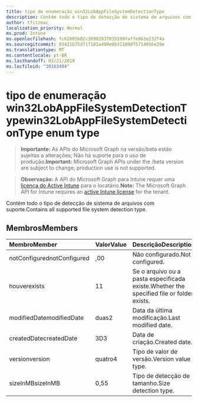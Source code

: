 ```yaml
---
title: tipo de enumeração win32LobAppFileSystemDetectionType
description: Contém todo o tipo de detecção de sistema de arquivos com suporte.
author: tfitzmac
localization_priority: Normal
ms.prod: Intune
ms.openlocfilehash: fc62005b02c30902937035199faffe663e232f4a
ms.sourcegitcommit: 03421b75d717101a499e0b311890f5714056e29e
ms.translationtype: MT
ms.contentlocale: pt-BR
ms.lasthandoff: 02/21/2019
ms.locfileid: "30163494"
---
```

# <a name="win32lobappfilesystemdetectiontype-enum-type"></a><span data-ttu-id="fa4c2-103">tipo de enumeração win32LobAppFileSystemDetectionType</span><span class="sxs-lookup"><span data-stu-id="fa4c2-103">win32LobAppFileSystemDetectionType enum type</span></span>

> <span data-ttu-id="fa4c2-104">**Importante:** As APIs do Microsoft Graph na versão/beta estão sujeitas a alterações; Não há suporte para o uso de produção.</span><span class="sxs-lookup"><span data-stu-id="fa4c2-104">**Important:** Microsoft Graph APIs under the /beta version are subject to change; production use is not supported.</span></span>

> <span data-ttu-id="fa4c2-105">**Observação:** A API do Microsoft Graph para Intune requer uma [licença do Active Intune](https://go.microsoft.com/fwlink/?linkid=839381) para o locatário.</span><span class="sxs-lookup"><span data-stu-id="fa4c2-105">**Note:** The Microsoft Graph API for Intune requires an [active Intune license](https://go.microsoft.com/fwlink/?linkid=839381) for the tenant.</span></span>

<span data-ttu-id="fa4c2-106">Contém todo o tipo de detecção de sistema de arquivos com suporte.</span><span class="sxs-lookup"><span data-stu-id="fa4c2-106">Contains all supported file system detection type.</span></span>

## <a name="members"></a><span data-ttu-id="fa4c2-107">Membros</span><span class="sxs-lookup"><span data-stu-id="fa4c2-107">Members</span></span>
|<span data-ttu-id="fa4c2-108">Membro</span><span class="sxs-lookup"><span data-stu-id="fa4c2-108">Member</span></span>|<span data-ttu-id="fa4c2-109">Valor</span><span class="sxs-lookup"><span data-stu-id="fa4c2-109">Value</span></span>|<span data-ttu-id="fa4c2-110">Descrição</span><span class="sxs-lookup"><span data-stu-id="fa4c2-110">Description</span></span>|
|:---|:---|:---|
|<span data-ttu-id="fa4c2-111">notConfigured</span><span class="sxs-lookup"><span data-stu-id="fa4c2-111">notConfigured</span></span>|<span data-ttu-id="fa4c2-112">,0</span><span class="sxs-lookup"><span data-stu-id="fa4c2-112">0</span></span>|<span data-ttu-id="fa4c2-113">Não configurado.</span><span class="sxs-lookup"><span data-stu-id="fa4c2-113">Not configured.</span></span>|
|<span data-ttu-id="fa4c2-114">houver</span><span class="sxs-lookup"><span data-stu-id="fa4c2-114">exists</span></span>|<span data-ttu-id="fa4c2-115">1</span><span class="sxs-lookup"><span data-stu-id="fa4c2-115">1</span></span>|<span data-ttu-id="fa4c2-116">Se o arquivo ou a pasta especificada existe.</span><span class="sxs-lookup"><span data-stu-id="fa4c2-116">Whether the specified file or folder exists.</span></span>|
|<span data-ttu-id="fa4c2-117">modifiedDate</span><span class="sxs-lookup"><span data-stu-id="fa4c2-117">modifiedDate</span></span>|<span data-ttu-id="fa4c2-118">duas</span><span class="sxs-lookup"><span data-stu-id="fa4c2-118">2</span></span>|<span data-ttu-id="fa4c2-119">Data da última modificação.</span><span class="sxs-lookup"><span data-stu-id="fa4c2-119">Last modified date.</span></span>|
|<span data-ttu-id="fa4c2-120">createdDate</span><span class="sxs-lookup"><span data-stu-id="fa4c2-120">createdDate</span></span>|<span data-ttu-id="fa4c2-121">3D</span><span class="sxs-lookup"><span data-stu-id="fa4c2-121">3</span></span>|<span data-ttu-id="fa4c2-122">Data de criação.</span><span class="sxs-lookup"><span data-stu-id="fa4c2-122">Created date.</span></span>|
|<span data-ttu-id="fa4c2-123">version</span><span class="sxs-lookup"><span data-stu-id="fa4c2-123">version</span></span>|<span data-ttu-id="fa4c2-124">quatro</span><span class="sxs-lookup"><span data-stu-id="fa4c2-124">4</span></span>|<span data-ttu-id="fa4c2-125">Tipo de valor de versão.</span><span class="sxs-lookup"><span data-stu-id="fa4c2-125">Version value type.</span></span>|
|<span data-ttu-id="fa4c2-126">sizeInMB</span><span class="sxs-lookup"><span data-stu-id="fa4c2-126">sizeInMB</span></span>|<span data-ttu-id="fa4c2-127">0,5</span><span class="sxs-lookup"><span data-stu-id="fa4c2-127">5</span></span>|<span data-ttu-id="fa4c2-128">Tipo de detecção de tamanho.</span><span class="sxs-lookup"><span data-stu-id="fa4c2-128">Size detection type.</span></span>|




